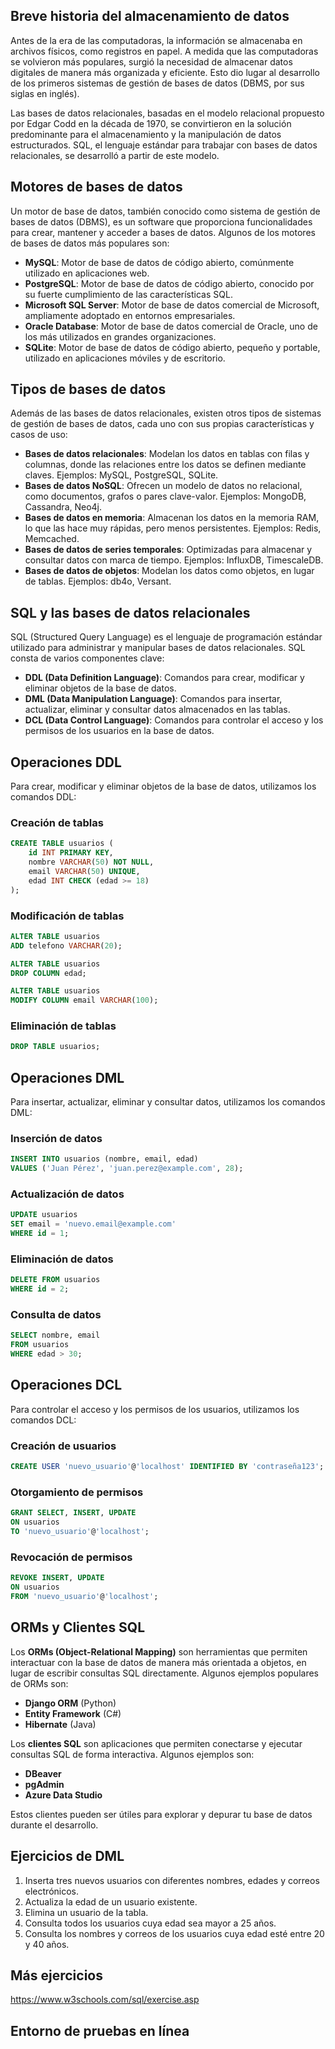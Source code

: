 ## Breve historia del almacenamiento de datos

Antes de la era de las computadoras, la información se almacenaba en archivos físicos, como registros en papel. A medida que las computadoras se volvieron más populares, surgió la necesidad de almacenar datos digitales de manera más organizada y eficiente. Esto dio lugar al desarrollo de los primeros sistemas de gestión de bases de datos (DBMS, por sus siglas en inglés).

Las bases de datos relacionales, basadas en el modelo relacional propuesto por Edgar Codd en la década de 1970, se convirtieron en la solución predominante para el almacenamiento y la manipulación de datos estructurados. SQL, el lenguaje estándar para trabajar con bases de datos relacionales, se desarrolló a partir de este modelo.

## Motores de bases de datos

Un motor de base de datos, también conocido como sistema de gestión de bases de datos (DBMS), es un software que proporciona funcionalidades para crear, mantener y acceder a bases de datos. Algunos de los motores de bases de datos más populares son:

- **MySQL**: Motor de base de datos de código abierto, comúnmente utilizado en aplicaciones web.
- **PostgreSQL**: Motor de base de datos de código abierto, conocido por su fuerte cumplimiento de las características SQL.
- **Microsoft SQL Server**: Motor de base de datos comercial de Microsoft, ampliamente adoptado en entornos empresariales.
- **Oracle Database**: Motor de base de datos comercial de Oracle, uno de los más utilizados en grandes organizaciones.
- **SQLite**: Motor de base de datos de código abierto, pequeño y portable, utilizado en aplicaciones móviles y de escritorio.

## Tipos de bases de datos

Además de las bases de datos relacionales, existen otros tipos de sistemas de gestión de bases de datos, cada uno con sus propias características y casos de uso:

- **Bases de datos relacionales**: Modelan los datos en tablas con filas y columnas, donde las relaciones entre los datos se definen mediante claves. Ejemplos: MySQL, PostgreSQL, SQLite.
- **Bases de datos NoSQL**: Ofrecen un modelo de datos no relacional, como documentos, grafos o pares clave-valor. Ejemplos: MongoDB, Cassandra, Neo4j.
- **Bases de datos en memoria**: Almacenan los datos en la memoria RAM, lo que las hace muy rápidas, pero menos persistentes. Ejemplos: Redis, Memcached.
- **Bases de datos de series temporales**: Optimizadas para almacenar y consultar datos con marca de tiempo. Ejemplos: InfluxDB, TimescaleDB.
- **Bases de datos de objetos**: Modelan los datos como objetos, en lugar de tablas. Ejemplos: db4o, Versant.



## SQL y las bases de datos relacionales

SQL (Structured Query Language) es el lenguaje de programación estándar utilizado para administrar y manipular bases de datos relacionales. SQL consta de varios componentes clave:

- **DDL (Data Definition Language)**: Comandos para crear, modificar y eliminar objetos de la base de datos.
- **DML (Data Manipulation Language)**: Comandos para insertar, actualizar, eliminar y consultar datos almacenados en las tablas.
- **DCL (Data Control Language)**: Comandos para controlar el acceso y los permisos de los usuarios en la base de datos.

## Operaciones DDL

Para crear, modificar y eliminar objetos de la base de datos, utilizamos los comandos DDL:

### Creación de tablas
```sql
CREATE TABLE usuarios (
    id INT PRIMARY KEY,
    nombre VARCHAR(50) NOT NULL,
    email VARCHAR(50) UNIQUE,
    edad INT CHECK (edad >= 18)
);
```

### Modificación de tablas
```sql
ALTER TABLE usuarios
ADD telefono VARCHAR(20);

ALTER TABLE usuarios
DROP COLUMN edad;

ALTER TABLE usuarios
MODIFY COLUMN email VARCHAR(100);
```

### Eliminación de tablas
```sql
DROP TABLE usuarios;
```

## Operaciones DML

Para insertar, actualizar, eliminar y consultar datos, utilizamos los comandos DML:

### Inserción de datos
```sql
INSERT INTO usuarios (nombre, email, edad)
VALUES ('Juan Pérez', 'juan.perez@example.com', 28);
```

### Actualización de datos
```sql
UPDATE usuarios
SET email = 'nuevo.email@example.com'
WHERE id = 1;
```

### Eliminación de datos
```sql
DELETE FROM usuarios
WHERE id = 2;
```

### Consulta de datos
```sql
SELECT nombre, email
FROM usuarios
WHERE edad > 30;
```

## Operaciones DCL

Para controlar el acceso y los permisos de los usuarios, utilizamos los comandos DCL:

### Creación de usuarios
```sql
CREATE USER 'nuevo_usuario'@'localhost' IDENTIFIED BY 'contraseña123';
```

### Otorgamiento de permisos
```sql
GRANT SELECT, INSERT, UPDATE
ON usuarios
TO 'nuevo_usuario'@'localhost';
```

### Revocación de permisos
```sql
REVOKE INSERT, UPDATE
ON usuarios
FROM 'nuevo_usuario'@'localhost';
```

## ORMs y Clientes SQL

Los **ORMs (Object-Relational Mapping)** son herramientas que permiten interactuar con la base de datos de manera más orientada a objetos, en lugar de escribir consultas SQL directamente. Algunos ejemplos populares de ORMs son:

- **Django ORM** (Python)
- **Entity Framework** (C#)
- **Hibernate** (Java)

Los **clientes SQL** son aplicaciones que permiten conectarse y ejecutar consultas SQL de forma interactiva. Algunos ejemplos son:

- **DBeaver**
- **pgAdmin**
- **Azure Data Studio**

Estos clientes pueden ser útiles para explorar y depurar tu base de datos durante el desarrollo.

## Ejercicios de DML

1. Inserta tres nuevos usuarios con diferentes nombres, edades y correos electrónicos.
2. Actualiza la edad de un usuario existente.
3. Elimina un usuario de la tabla.
4. Consulta todos los usuarios cuya edad sea mayor a 25 años.
5. Consulta los nombres y correos de los usuarios cuya edad esté entre 20 y 40 años.

## Más ejercicios

https://www.w3schools.com/sql/exercise.asp

## Entorno de pruebas en línea
